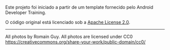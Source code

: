 Este projeto foi iniciado a partir de um template fornecido pelo Android Developer Training.

O código original está licenciado sob a [Apache License 2.0](https://www.apache.org/licenses/LICENSE-2.0).

---

All photos by Romain Guy. All photos are licensed under CC0 https://creativecommons.org/share-your-work/public-domain/cc0/